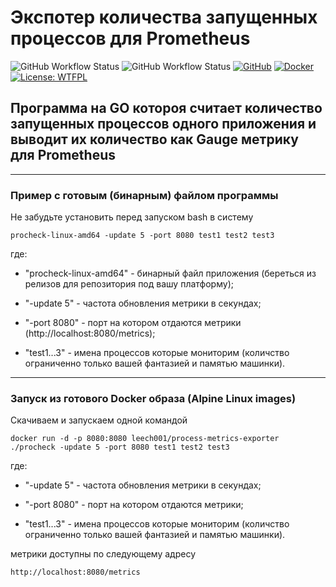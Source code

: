 # Экспотер количества запущенных процессов для Prometheus
![GitHub Workflow Status](https://img.shields.io/github/workflow/status/leech001/process_metrics_exporter/Go%20release%20builder?label=BUILD%20AND%20RELEASE&logo=github) ![GitHub Workflow Status](https://img.shields.io/github/workflow/status/leech001/process_metrics_exporter/Publish%20Docker%20image?label=BUILD%20AND%20PUBLISH%20TO%20DOCKERHUB&logo=github) [![GitHub](https://img.shields.io/badge/Git-Hub-purple.svg)](https://github.com/leech001/process_metrics_exporter) [![Docker](https://img.shields.io/badge/Docker-hub-2496ed.svg)](https://hub.docker.com/r/leech001/process-metrics-exporter) [![License: WTFPL](https://img.shields.io/badge/license-WTFPL-brightgreen)](https://github.com/leech001/process_metrics_exporter/blob/main/LICENSE)  

## Программа на GO котороя считает количество запущенных процессов одного приложения и выводит их количество как Gauge метрику для Prometheus
---
### Пример с готовым (бинарным) файлом программы 

Не забудьте установить перед запуском bash в систему

```
procheck-linux-amd64 -update 5 -port 8080 test1 test2 test3
```

где:

- "procheck-linux-amd64" - бинарный файл приложения (береться из релизов для репозитория под вашу платформу);

- "-update 5" - частота обновления метрики в секундах;

- "-port 8080" - порт на котором отдаются метрики (http://localhost:8080/metrics);

- "test1...3" - имена процессов которые мониторим (количство ограниченно только вашей фантазией и памятью машинки).
---
### Запуск из готового Docker образа (Alpine Linux images)

Скачиваем и запускаем одной командой

```
docker run -d -p 8080:8080 leech001/process-metrics-exporter ./procheck -update 5 -port 8080 test1 test2 test3
```

где:

- "-update 5" - частота обновления метрики в секундах;

- "-port 8080" - порт на котором отдаются метрики;

- "test1...3" - имена процессов которые мониторим (количство ограниченно только вашей фантазией и памятью машинки).

метрики доступны по следующему адресу

```
http://localhost:8080/metrics
```
